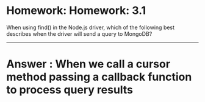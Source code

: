 # Homework: Homework: 3.1

When using find() in the Node.js driver, which of the following best describes when the driver will send a query to MongoDB?


---------------

# Answer : When we call a cursor method passing a callback function to process query results

